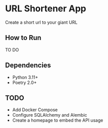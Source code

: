 # URL Shortener App

Create a short url to your giant URL

## How to Run

TO DO

## Dependencies

- Python 3.11+
- Poetry 2.0+

## TODO

- Add Docker Compose
- Configure SQLAlchemy and Alembic
- Create a homepage to embed the API usage
